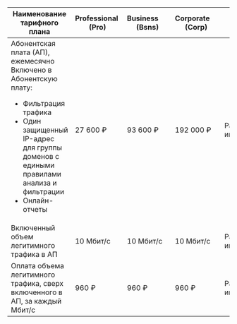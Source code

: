 | Наименование тарифного плана | Professional&nbsp;<br/>(Pro) | Business&nbsp;&nbsp;&nbsp;&nbsp;&nbsp;<br/>(Bsns) | Corporate&nbsp;&nbsp;&nbsp;&nbsp;<br/>(Corp) | Enterprise&nbsp;<br/>(ENT) |
| --- | --- | --- | --- | --- |
| Абонентская плата (АП), ежемесячно<br/>Включено в Абонентскую плату: <ul> <li>Фильтрация трафика</li> <li>Один защищенный IP-адрес для группы доменов с едиными правилами анализа и фильтрации</li> <li>Онлайн-отчеты</li> </ul> | 27&nbsp;600&nbsp;₽ | 93&nbsp;600&nbsp;₽ | 192&nbsp;000&nbsp;₽ | Рассчитывается индивидуально |
| Включенный объем легитимного трафика в АП | 10&nbsp;Мбит/с | 10&nbsp;Мбит/с | 10&nbsp;Мбит/с | Рассчитывается индивидуально |
| Оплата объема легитимного трафика, сверх включенного в АП, за каждый Мбит/с | 960 ₽ | 960 ₽ | 960 ₽ | Рассчитывается индивидуально |